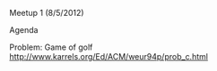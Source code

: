 Meetup 1 (8/5/2012)

Agenda

Problem: Game of golf
http://www.karrels.org/Ed/ACM/weur94p/prob_c.html
